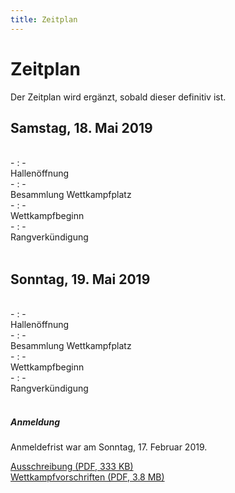 ```yaml
---
title: Zeitplan
---
```


# Zeitplan

Der Zeitplan wird ergänzt, sobald dieser definitiv ist.

## Samstag, 18. Mai 2019

<br/>

<div class="row timetable-entry">
  <div class="col-2 col-sm-1">
    -&nbsp;:&nbsp;-
  </div>
  <div class="col-8">
    Hallenöffnung
  </div>
</div>
<div class="row timetable-entry">
  <div class="col-2 col-sm-1">
    -&nbsp;:&nbsp;-
  </div>
  <div class="col-8">
    Besammlung Wettkampfplatz
  </div>
</div>
<div class="row timetable-entry">
  <div class="col-2 col-sm-1">
    -&nbsp;:&nbsp;-
  </div>
  <div class="col-8">
    Wettkampfbeginn
  </div>
</div>
<div class="row timetable-entry">
  <div class="col-2 col-sm-1">
    -&nbsp;:&nbsp;-
  </div>
  <div class="col-8">
    Rangverkündigung
  </div>
</div>

<br/>

## Sonntag, 19. Mai 2019

<br/>

<div class="row timetable-entry">
  <div class="col-2 col-sm-1">
    -&nbsp;:&nbsp;-
  </div>
  <div class="col-8">
    Hallenöffnung
  </div>
</div>
<div class="row timetable-entry">
  <div class="col-2 col-sm-1">
    -&nbsp;:&nbsp;-
  </div>
  <div class="col-8">
    Besammlung Wettkampfplatz
  </div>
</div>
<div class="row timetable-entry">
  <div class="col-2 col-sm-1">
    -&nbsp;:&nbsp;-
  </div>
  <div class="col-8">
    Wettkampfbeginn
  </div>
</div>
<div class="row timetable-entry">
  <div class="col-2 col-sm-1">
    -&nbsp;:&nbsp;-
  </div>
  <div class="col-8">
    Rangverkündigung
  </div>
</div>

<br/>

##### Anmeldung

Anmeldefrist war am Sonntag, 17. Februar 2019.

<a href="/docs/AMEGTTu19_Ausschreibung.pdf" target="_blank">Ausschreibung (PDF, 333 KB)</a>\
<a href="/docs/wettkampfvorschritengeraeteturnen-turner-2019.pdf" target="_blank">Wettkampfvorschriften (PDF, 3.8 MB)</a>
